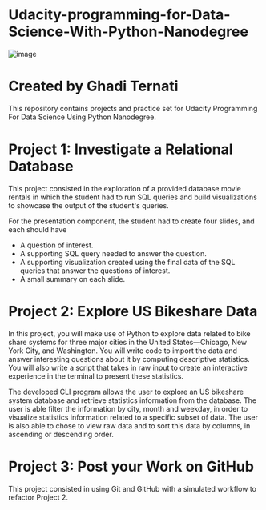 # Udacity-programming-for-Data-Science-With-Python-Nanodegree


![image](https://user-images.githubusercontent.com/88088177/131496919-272c6add-2510-4500-b2af-f09c04207c96.png)


# Created by Ghadi Ternati
This repository contains projects and practice set for Udacity Programming For Data Science Using Python Nanodegree.

# Project 1: Investigate a Relational Database

This project consisted in the exploration of a provided database movie rentals in which the student had to run SQL queries and build visualizations to showcase the output of the student's queries.

For the presentation component, the student had to create four slides, and each should have

- A question of interest.
- A supporting SQL query needed to answer the question.
- A supporting visualization created using the final data of the SQL queries that answer the questions of interest.
- A small summary on each slide.


# Project 2: Explore US Bikeshare Data

In this project, you will make use of Python to explore data related to bike share systems for three major cities in the United States—Chicago, New York City, and Washington. You will write code to import the data and answer interesting questions about it by computing descriptive statistics. You will also write a script that takes in raw input to create an interactive experience in the terminal to present these statistics.

The developed CLI program allows the user to explore an US bikeshare system database and retrieve statistics information from the database. The user is able filter the information by city, month and weekday, in order to visualize statistics information related to a specific subset of data. The user is also able to chose to view raw data and to sort this data by columns, in ascending or descending order.


# Project 3: Post your Work on GitHub

This project consisted in using Git and GitHub with a simulated workflow to refactor Project 2.
